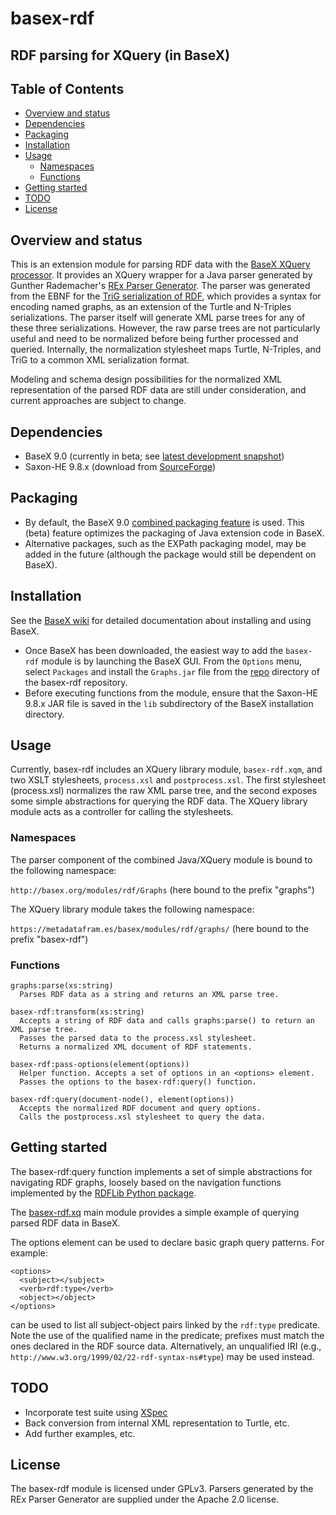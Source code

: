 # basex-rdf

## RDF parsing for XQuery (in BaseX)

## Table of Contents
- [Overview and status](#overview-and-status)
- [Dependencies](#dependencies)
- [Packaging](#packaging)
- [Installation](#installation)   
- [Usage](#usage)
  - [Namespaces](#namespaces)
  - [Functions](#functions)    
- [Getting started](#getting-started)
- [TODO](#todo)
- [License](#license)

## Overview and status

This is an extension module for parsing RDF data with the [BaseX XQuery processor](https://github.com/BaseXdb/basex). It provides an XQuery wrapper for a Java parser generated by Gunther Rademacher's [REx Parser Generator](http://www.bottlecaps.de/rex/). The parser was generated from the EBNF for the [TriG serialization of RDF](https://www.w3.org/TR/trig/), which provides a syntax for encoding named graphs, as an extension of the Turtle and N-Triples serializations. The parser itself will generate XML parse trees for any of these three serializations. However, the raw parse trees are not particularly useful and need to be normalized before being further processed and queried. Internally, the normalization stylesheet maps Turtle, N-Triples, and TriG to a common XML serialization format. 

Modeling and schema design possibilities for the normalized XML representation of the parsed RDF data are still under consideration, and current approaches are subject to change.

## Dependencies
* BaseX 9.0 (currently in beta; see [latest development snapshot](http://files.basex.org/releases/latest/))
* Saxon-HE 9.8.x (download from [SourceForge](https://sourceforge.net/projects/saxon/files/latest/download?source=files))

## Packaging
* By default, the BaseX 9.0 [combined packaging feature](http://docs.basex.org/wiki/Repository#Combined) is used. This (beta) feature optimizes the packaging of Java extension code in BaseX.
* Alternative packages, such as the EXPath packaging model, may be added in the future (although the package would still be dependent on BaseX).

## Installation
See the [BaseX wiki](http://docs.basex.org/wiki/Main_Page) for detailed documentation about installing and using BaseX.

* Once BaseX has been downloaded, the easiest way to add the `basex-rdf` module is by launching the BaseX GUI. From the `Options` menu, select `Packages` and install the `Graphs.jar` file from the [repo](https://github.com/metadataframes/basex-rdf/tree/master/src/repo) directory of the basex-rdf repository.
* Before executing functions from the module, ensure that the Saxon-HE 9.8.x JAR file is saved in the `lib` subdirectory of the BaseX installation directory.

## Usage
Currently, basex-rdf includes an XQuery library module, `basex-rdf.xqm`, and two XSLT stylesheets, `process.xsl` and `postprocess.xsl`. The first stylesheet (process.xsl) normalizes the raw XML parse tree, and the second exposes some simple abstractions for querying the RDF data. The XQuery library module acts as a controller for calling the stylesheets.

### Namespaces
The parser component of the combined Java/XQuery module is bound to the following namespace:

`http://basex.org/modules/rdf/Graphs` (here bound to the prefix "graphs")

The XQuery library module takes the following namespace:

`https://metadatafram.es/basex/modules/rdf/graphs/` (here bound to the prefix "basex-rdf")

### Functions
```
graphs:parse(xs:string)
  Parses RDF data as a string and returns an XML parse tree.
```
```
basex-rdf:transform(xs:string)
  Accepts a string of RDF data and calls graphs:parse() to return an XML parse tree. 
  Passes the parsed data to the process.xsl stylesheet.
  Returns a normalized XML document of RDF statements.  
```
```
basex-rdf:pass-options(element(options))
  Helper function. Accepts a set of options in an <options> element.
  Passes the options to the basex-rdf:query() function.  
```
```
basex-rdf:query(document-node(), element(options))
  Accepts the normalized RDF document and query options.
  Calls the postprocess.xsl stylesheet to query the data.  
```

## Getting started
The basex-rdf:query function implements a set of simple abstractions for navigating RDF graphs,
loosely based on the navigation functions implemented by the [RDFLib Python package](https://rdflib.readthedocs.io/en/stable/intro_to_graphs.html).

The [basex-rdf.xq](https://github.com/metadataframes/basex-rdf/blob/master/src/basex-rdf.xq) main module provides a simple example of querying parsed RDF data in BaseX.

The options element can be used to declare basic graph query patterns. For example:

```
<options>
  <subject></subject>
  <verb>rdf:type</verb>
  <object></object>  
</options>
```

can be used to list all subject-object pairs linked by the `rdf:type` predicate. Note the use of the qualified name in the predicate; prefixes must match the ones declared in the RDF source data. Alternatively, an unqualified IRI (e.g., `http://www.w3.org/1999/02/22-rdf-syntax-ns#type`) may be used instead.

## TODO
* Incorporate test suite using [XSpec](https://github.com/xspec/xspec/)
* Back conversion from internal XML representation to Turtle, etc.
* Add further examples, etc. 

## License
The basex-rdf module is licensed under GPLv3. Parsers generated by the REx Parser Generator are supplied under the Apache 2.0 license.
